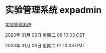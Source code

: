 # 实验管理系统 expadmin
[实验管理系统](http://59.174.10.12:56808/expadmin-782313d2-e1b1-4ea7-932e-3a55e6a1a4d0/)

2023年 01月 03日 星期二 09:10:03 CST

2023年 01月 03日 星期二 01:10:03 GMT
